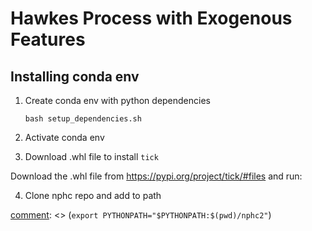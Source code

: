 # Hawkes Process with Exogenous Features

## Installing conda env

1) Create conda env with python dependencies

    `bash setup_dependencies.sh`

[comment]: <> (## Procedure)

[comment]: <> (1&#41; Install all packages)

[comment]: <> (`bash install.sh`)

2) Activate conda env

[comment]: <> (`conda activate hwe`)

3) Download .whl file to install `tick`

Download the .whl file from https://pypi.org/project/tick/#files and run:

[comment]: <> (`pip install file-name.whl`)

4) Clone nphc repo and add to path

[comment]: <> (`git clone https://github.com/dcuoliveira/nphc.git nphc2`)

[comment]: <> (`export PYTHONPATH="$PYTHONPATH:$(pwd)/nphc2"`)




